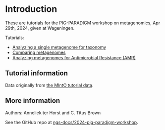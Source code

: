 # Introduction

These are tutorials for the PIG-PARADIGM workshop on metagenomics,
Apr 29th, 2024, given at Wageningen.

Tutorials:

* [Analyzing a single metagenome for taxonomy](single-metagenomes-taxonomy.md)
* [Comparing metagenomes](comparing-metagenomes.md)
* [Analyzing metagenomes for Antimicrobial Resistance (AMR)](amr.md)

## Tutorial information

Data originally from
[the MIntO tutorial data](https://zenodo.org/records/6369313).

## More information

Authors: Anneliek ter Horst and C. Titus Brown

See the GitHub repo at [ngs-docs/2024-pig-paradigm-workshop](https://github.com/ngs-docs/2024-pig-paradigm-workshop).

